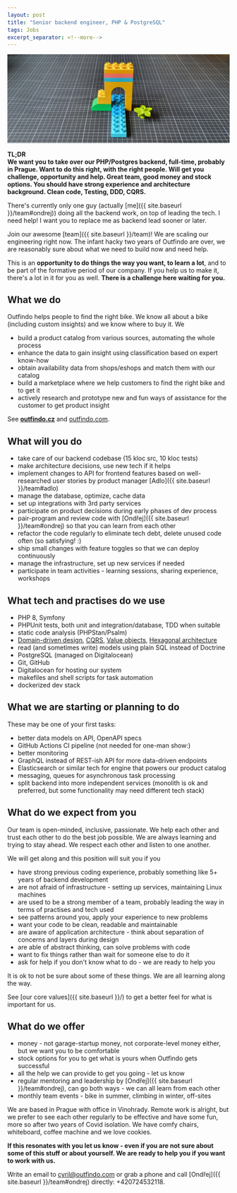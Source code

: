 ```yaml
---
layout: post
title: "Senior backend engineer, PHP & PostgreSQL"
tags: Jobs
excerpt_separator: <!--more-->
---
```


![Team](/assets/bricks/1.jpg)
<br>

**TL;DR**   
**We want you to take over our PHP/Postgres backend, full-time, probably in Prague. Want to do this right, with the right people. Will get you challenge, opportunity and help. Great team, good money and stock options. You should have strong experience and architecture background. Clean code, Testing, DDD, CQRS.**


There's currently only one guy (actually [me]({{ site.baseurl }}/team#ondrej)) doing all the backend work, on top of leading the tech.
I need help! I want you to replace me as backend lead sooner or later.

<!--more-->

Join our awesome [team]({{ site.baseurl }}/team)! We are scaling our engineering right now.
The infant hacky two years of Outfindo are over, we are reasonably sure about what we need to build now and need help.

This is an **opportunity to do things the way you want, to learn a lot**, and to be part of the formative period of our company.
If you help us to make it, there's a lot in it for you as well. **There is a challenge here waiting for you.**

## What we do

Outfindo helps people to find the right bike. We know all about a bike (including custom insights) and we know where to buy it. We
* build a product catalog from various sources, automating the whole process
* enhance the data to gain insight using classification based on expert know-how
* obtain availability data from shops/eshops and match them with our catalog
* build a marketplace where we help customers to find the right bike and to get it
* actively research and prototype new and fun ways of assistance for the customer to get product insight

See **[outfindo.cz](https://outfindo.cz)** and [outfindo.com](https://outfindo.com).

## What will you do

* take care of our backend codebase (15 kloc src, 10 kloc tests)
* make architecture decisions, use new tech if it helps
* implement changes to API for frontend features based on well-researched user stories by product manager [Adlo]({{ site.baseurl }}/team#adlo)
* manage the database, optimize, cache data
* set up integrations with 3rd party services
* participate on product decisions during early phases of dev process
* pair-program and review code with [Ondřej]({{ site.baseurl }}/team#ondrej) so that you can learn from each other
* refactor the code regularly to eliminate tech debt, delete unused code often (so satisfying! :)
* ship small changes with feature toggles so that we can deploy continuously
* manage the infrastructure, set up new services if needed
* participate in team activities - learning sessions, sharing experience, workshops

## What tech and practises do we use

* PHP 8, Symfony
* PHPUnit tests, both unit and integration/database, TDD when suitable
* static code analysis (PHPStan/Psalm)
* [Domain-driven design](https://martinfowler.com/tags/domain%20driven%20design.html), [CQRS](https://martinfowler.com/bliki/CQRS.html), [Value objects](https://martinfowler.com/bliki/ValueObject.html), [Hexagonal architecture](https://matthiasnoback.nl/2017/07/layers-ports-and-adapters-part-1-introduction/)
* read (and sometimes write) models using plain SQL instead of Doctrine
* PostgreSQL (managed on Digitalocean)
* Git, GitHub
* Digitalocean for hosting our system
* makefiles and shell scripts for task automation
* dockerized dev stack

## What we are starting or planning to do

These may be one of your first tasks:
* better data models on API, OpenAPI specs
* GitHub Actions CI pipeline (not needed for one-man show:)
* better monitoring
* GraphQL instead of REST-ish API for more data-driven endpoints
* Elasticsearch or similar tech for engine that powers our product catalog
* messaging, queues for asynchronous task processing
* split backend into more independent services (monolith is ok and preferred, but some functionality may need different tech stack)

## What do we expect from you

Our team is open-minded, inclusive, passionate. We help each other and trust each other to do the best job possible.
We are always learning and trying to stay ahead. We respect each other and listen to one another.

We will get along and this position will suit you if you

* have strong previous coding experience, probably something like 5+ years of backend development
* are not afraid of infrastructure - setting up services, maintaining Linux machines
* are used to be a strong member of a team, probably leading the way in terms of practises and tech used
* see patterns around you, apply your experience to new problems
* want your code to be clean, readable and maintainable
* are aware of application architecture - think about separation of concerns and layers during design
* are able of abstract thinking, can solve problems with code
* want to fix things rather than wait for someone else to do it
* ask for help if you don't know what to do - we are ready to help you

It is ok to not be sure about some of these things. We are all learning along the way.

See [our core values]({{ site.baseurl }}/) to get a better feel for what is important for us.


## What do we offer

* money - not garage-startup money, not corporate-level money either, but we want you to be comfortable
* stock options for you to get what is yours when Outfindo gets successful
* all the help we can provide to get you going - let us know
* regular mentoring and leadership by [Ondřej]({{ site.baseurl }}/team#ondrej), can go both ways - we can all learn from each other
* monthly team events - bike in summer, climbing in winter, off-sites

We are based in Prague with office in Vinohrady.
Remote work is alright, but we prefer to see each other regularly to be effective and have some fun, more so after two years of Covid isolation.
We have comfy chairs, whiteboard, coffee machine and we love cookies.

**If this resonates with you let us know - even if you are not sure about some of this stuff or about yourself. We are ready to help you if you want to work with us.**

Write an email to [cyril@outfindo.com](mailto:cyril@outfindo.com) or grab a phone and call [Ondřej]({{ site.baseurl }}/team#ondrej) directly: +420724532118.

